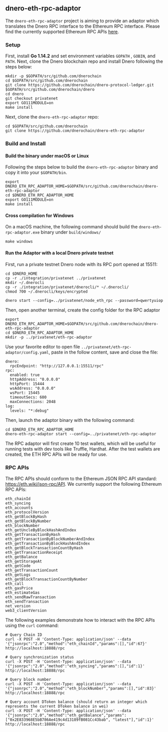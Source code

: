 ## dnero-eth-rpc-adaptor

The `dnero-eth-rpc-adaptor` project is aiming to provide an adaptor which translates the Dnero RPC interface to the Ethereum RPC interface. Please find the currently supported Ethereum RPC APIs [here](https://github.com/dnerochain/dnero-eth-rpc-adaptor#rpc-apis).

### Setup

First, install **Go 1.14.2** and set environment variables `GOPATH` , `GOBIN`, and `PATH`. Next, clone the Dnero blockchain repo and install Dnero following the steps below:

```
mkdir -p $GOPATH/src/github.com/dnerochain 
cd $GOPATH/src/github.com/dnerochain
git clone https://github.com/dnerochain/dnero-protocol-ledger.git $GOPATH/src/github.com/dnerochain/dnero
cd dnero
git checkout privatenet
export GO111MODULE=on
make install
```

Next, clone the `dnero-eth-rpc-adaptor` repo:

```
cd $GOPATH/src/github.com/dnerochain
git clone https://github.com/dnerochain/dnero-eth-rpc-adaptor
```

### Build and Install

#### Build the binary under macOS or Linux
Following the steps below to build the `dnero-eth-rpc-adaptor` binary and copy it into your `$GOPATH/bin`.

```
export DNERO_ETH_RPC_ADAPTOR_HOME=$GOPATH/src/github.com/dnerochain/dnero-eth-rpc-adaptor
cd $DNERO_ETH_RPC_ADAPTOR_HOME
export GO111MODULE=on
make install
```

#### Cross compilation for Windows
On a macOS machine, the following command should build the `dnero-eth-rpc-adaptor.exe` binary under `build/windows/`

```
make windows
```

#### Run the Adaptor with a local Dnero private testnet

First, run a private testnet Dnero node with its RPC port opened at 15511:

```
cd $DNERO_HOME
cp -r ./integration/privatenet ../privatenet
mkdir ~/.dnerocli
cp -r ./integration/privatenet/dnerocli/* ~/.dnerocli/
chmod 700 ~/.dnerocli/keys/encrypted

dnero start --config=../privatenet/node_eth_rpc --password=qwertyuiop
```

Then, open another terminal, create the config folder for the RPC adaptor

```
export DNERO_ETH_RPC_ADAPTOR_HOME=$GOPATH/src/github.com/dnerochain/dnero-eth-rpc-adaptor
cd $DNERO_ETH_RPC_ADAPTOR_HOME
mkdir -p ../privatenet/eth-rpc-adaptor
```

Use your favorite editor to open file `../privatenet/eth-rpc-adaptor/config.yaml`, paste in the follow content, save and close the file:

```
dnero:
  rpcEndpoint: "http://127.0.0.1:15511/rpc"
rpc:
  enabled: true
  httpAddress: "0.0.0.0"
  httpPort: 15444
  wsAddress: "0.0.0.0"
  wsPort: 15445
  timeoutSecs: 600 
  maxConnections: 2048
log:
  levels: "*:debug"
```

Then, launch the adaptor binary with the following command:

```
cd $DNERO_ETH_RPC_ADAPTOR_HOME
dnero-eth-rpc-adaptor start --config=../privatenet/eth-rpc-adaptor
```

The RPC adaptor will first create 10 test wallets, which will be useful for running tests with dev tools like Truffle, Hardhat. After the test wallets are created, the ETH RPC APIs will be ready for use.

### RPC APIs

The RPC APIs should conform to the Ethereum JSON RPC API standard: https://eth.wiki/json-rpc/API. We currently support the following Ethereum RPC APIs:

```
eth_chainId
eth_syncing
eth_accounts
eth_protocolVersion
eth_getBlockByHash
eth_getBlockByNumber
eth_blockNumber
eth_getUncleByBlockHashAndIndex
eth_getTransactionByHash
eth_getTransactionByBlockNumberAndIndex
eth_getTransactionByBlockHashAndIndex
eth_getBlockTransactionCountByHash
eth_getTransactionReceipt
eth_getBalance
eth_getStorageAt
eth_getCode
eth_getTransactionCount
eth_getLogs
eth_getBlockTransactionCountByNumber
eth_call
eth_gasPrice
eth_estimateGas
eth_sendRawTransaction
eth_sendTransaction
net_version
web3_clientVersion
```

The following examples demonstrate how to interact with the RPC APIs using the `curl` command:

```
# Query Chain ID
curl -X POST -H 'Content-Type: application/json' --data '{"jsonrpc":"2.0","method":"eth_chainId","params":[],"id":67}' http://localhost:18888/rpc

# Query synchronization status
curl -X POST -H 'Content-Type: application/json' --data '{"jsonrpc":"2.0","method":"eth_syncing","params":[],"id":1}' http://localhost:18888/rpc

# Query block number
curl -X POST -H 'Content-Type: application/json' --data '{"jsonrpc":"2.0","method":"eth_blockNumber","params":[],"id":83}' http://localhost:18888/rpc

# Query account DToken balance (should return an integer which represents the current DToken balance in wei)
curl -X POST -H 'Content-Type: application/json' --data '{"jsonrpc":"2.0","method":"eth_getBalance","params":["0x2E833968E5bB786Ae419c4d13189fB081Cc43bab", "latest"],"id":1}' http://localhost:18888/rpc
```
